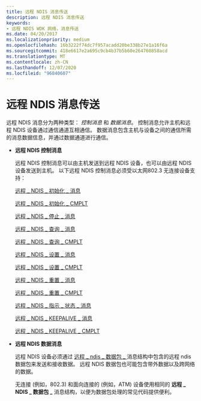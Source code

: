 ```yaml
---
title: 远程 NDIS 消息传送
description: 远程 NDIS 消息传送
keywords:
- 远程 NDIS WDK 网络，消息传送
ms.date: 04/20/2017
ms.localizationpriority: medium
ms.openlocfilehash: 16b3222f74dc7f957acadd20be338b27e1a16f6a
ms.sourcegitcommit: 418e6617e2a695c9cb4b37b5b60e264760858acd
ms.translationtype: MT
ms.contentlocale: zh-CN
ms.lasthandoff: 12/07/2020
ms.locfileid: "96840607"
---
```

# <a name="remote-ndis-messaging"></a>远程 NDIS 消息传送





远程 NDIS 消息分为两种类型： *控制消息* 和 *数据消息*。 控制消息允许主机和远程 NDIS 设备通过通信通道互相通信。 数据消息包含主机与设备之间的通信所需的消息数据信息，并通过数据通道进行通信。

-   **远程 NDIS 控制消息**

    远程 NDIS 控制消息可以由主机发送到远程 NDIS 设备，也可以由远程 NDIS 设备发送到主机。 以下远程 NDIS 控制消息必须受以太网802.3 无连接设备支持：

    [远程 \_ NDIS \_ 初始化 \_ 消息](/previous-versions/ff570624(v=vs.85))

    [远程 \_ NDIS \_ 初始化 \_ CMPLT](/previous-versions/ff570621(v=vs.85))

    [远程 \_ NDIS \_ 停止 \_ 消息](/previous-versions/ff570613(v=vs.85))

    [远程 \_ NDIS \_ 查询 \_ 消息](/previous-versions/ff570641(v=vs.85))

    [远程 \_ NDIS \_ 查询 \_ CMPLT](/previous-versions/ff570638(v=vs.85))

    [远程 \_ NDIS \_ 设置 \_ 消息](/previous-versions/ff570654(v=vs.85))

    [远程 \_ NDIS \_ 设置 \_ CMPLT](/previous-versions/ff570651(v=vs.85))

    [远程 \_ NDIS \_ 重置 \_ 消息](/previous-versions/ff570648(v=vs.85))

    [远程 \_ NDIS \_ 重置 \_ CMPLT](/previous-versions/ff570645(v=vs.85))

    [远程 \_ NDIS \_ 指示 \_ 状态 \_ 消息](/previous-versions/ff570617(v=vs.85))

    [远程 \_ NDIS \_ KEEPALIVE \_ 消息](/previous-versions/ff570629(v=vs.85))

    [远程 \_ NDIS \_ KEEPALIVE \_ CMPLT](/previous-versions/ff570626(v=vs.85))

-   **远程 NDIS 数据消息**

    远程 NDIS 设备必须通过 [远程 \_ ndis \_ 数据包 \_ ](/previous-versions/ff570635(v=vs.85)) 消息结构中包含的远程 ndis 数据包来发送和接收数据。 远程 NDIS 数据包也可能包含带外数据以及跨网络的数据。

    无连接 (例如，802.3) 和面向连接的 (例如，ATM) 设备使用相同的 **远程 \_ NDIS \_ 数据包 \_** 消息结构，以便为数据包处理的常见代码提供便利。

 

